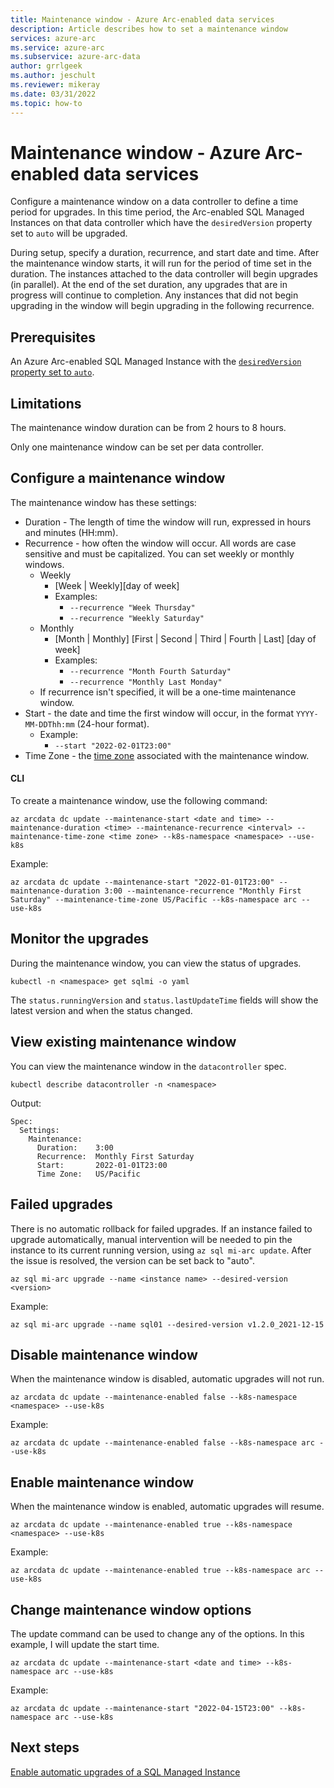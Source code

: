 ```yaml
---
title: Maintenance window - Azure Arc-enabled data services
description: Article describes how to set a maintenance window
services: azure-arc
ms.service: azure-arc
ms.subservice: azure-arc-data
author: grrlgeek
ms.author: jeschult
ms.reviewer: mikeray
ms.date: 03/31/2022
ms.topic: how-to
---
```


# Maintenance window - Azure Arc-enabled data services

Configure a maintenance window on a data controller to define a time period for upgrades. In this time period, the Arc-enabled SQL Managed Instances on that data controller which have the `desiredVersion` property set to `auto` will be upgraded.

During setup, specify a duration, recurrence, and start date and time. After the maintenance window starts, it will run for the period of time set in the duration. The instances attached to the data controller will begin upgrades (in parallel). At the end of the set duration, any upgrades that are in progress will continue to completion. Any instances that did not begin upgrading in the window will begin upgrading in the following recurrence.

## Prerequisites

An Azure Arc-enabled SQL Managed Instance with the [`desiredVersion` property set to `auto`](upgrade-sql-managed-instance-auto.md).

## Limitations

The maintenance window duration can be from 2 hours to 8 hours.

Only one maintenance window can be set per data controller.

## Configure a maintenance window

The maintenance window has these settings:

- Duration - The length of time the window will run, expressed in hours and minutes (HH:mm).
- Recurrence - how often the window will occur. All words are case sensitive and must be capitalized. You can set weekly or monthly windows.
    - Weekly
        - [Week | Weekly][day of week]
        - Examples:
            - `--recurrence "Week Thursday"`
            - `--recurrence "Weekly Saturday"`
	- Monthly
		- [Month | Monthly] [First | Second | Third | Fourth | Last] [day of week]
		- Examples:
			- `--recurrence "Month Fourth Saturday"`
			- `--recurrence "Monthly Last Monday"`
	- If recurrence isn't specified, it will be a one-time maintenance window.
- Start - the date and time the first window will occur, in the format `YYYY-MM-DDThh:mm` (24-hour format).
	- Example:
		- `--start "2022-02-01T23:00"`
- Time Zone - the [time zone](https://en.wikipedia.org/wiki/List_of_tz_database_time_zones) associated with the maintenance window.

#### CLI

To create a maintenance window, use the following command:

```cli
az arcdata dc update --maintenance-start <date and time> --maintenance-duration <time> --maintenance-recurrence <interval> --maintenance-time-zone <time zone> --k8s-namespace <namespace> --use-k8s
```

Example:

```cli
az arcdata dc update --maintenance-start "2022-01-01T23:00" --maintenance-duration 3:00 --maintenance-recurrence "Monthly First Saturday" --maintenance-time-zone US/Pacific --k8s-namespace arc --use-k8s
```

## Monitor the upgrades

During the maintenance window, you can view the status of upgrades.

```kubectl
kubectl -n <namespace> get sqlmi -o yaml 
```

The `status.runningVersion` and `status.lastUpdateTime` fields will show the latest version and when the status changed.

## View existing maintenance window

You can view the maintenance window in the `datacontroller` spec. 

```kubectl
kubectl describe datacontroller -n <namespace>
```

Output:

```text
Spec:  
  Settings:
    Maintenance:
      Duration:    3:00
      Recurrence:  Monthly First Saturday
      Start:       2022-01-01T23:00
      Time Zone:   US/Pacific
```

## Failed upgrades

There is no automatic rollback for failed upgrades. If an instance failed to upgrade automatically, manual intervention will be needed to pin the instance to its current running version, using `az sql mi-arc update`. After the issue is resolved, the version can be set back to "auto".

```cli
az sql mi-arc upgrade --name <instance name> --desired-version <version> 
```

Example:
```cli
az sql mi-arc upgrade --name sql01 --desired-version v1.2.0_2021-12-15
```

## Disable maintenance window

When the maintenance window is disabled, automatic upgrades will not run. 

```cli
az arcdata dc update --maintenance-enabled false --k8s-namespace <namespace> --use-k8s
```

Example:

```cli
az arcdata dc update --maintenance-enabled false --k8s-namespace arc --use-k8s
```

## Enable maintenance window

When the maintenance window is enabled, automatic upgrades will resume. 

```cli
az arcdata dc update --maintenance-enabled true --k8s-namespace <namespace> --use-k8s
```

Example:

```cli
az arcdata dc update --maintenance-enabled true --k8s-namespace arc --use-k8s
```

## Change maintenance window options 

The update command can be used to change any of the options. In this example, I will update the start time.

```cli
az arcdata dc update --maintenance-start <date and time> --k8s-namespace arc --use-k8s
```

Example:

```cli
az arcdata dc update --maintenance-start "2022-04-15T23:00" --k8s-namespace arc --use-k8s
```

## Next steps

[Enable automatic upgrades of a SQL Managed Instance](upgrade-sql-managed-instance-auto.md)
